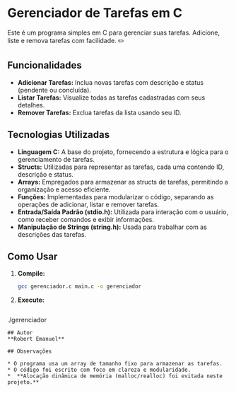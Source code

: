 # Gerenciador de Tarefas em C

Este é um programa simples em C para gerenciar suas tarefas. Adicione, liste e remova tarefas com facilidade. ✏️

## Funcionalidades

* **Adicionar Tarefas:** Inclua novas tarefas com descrição e status (pendente ou concluída).
* **Listar Tarefas:** Visualize todas as tarefas cadastradas com seus detalhes.
* **Remover Tarefas:** Exclua tarefas da lista usando seu ID.

## Tecnologias Utilizadas

* **Linguagem C:** A base do projeto, fornecendo a estrutura e lógica para o gerenciamento de tarefas.
* **Structs:** Utilizadas para representar as tarefas, cada uma contendo ID, descrição e status.
* **Arrays:** Empregados para armazenar as structs de tarefas, permitindo a organização e acesso eficiente.
* **Funções:** Implementadas para modularizar o código, separando as operações de adicionar, listar e remover tarefas.
* **Entrada/Saída Padrão (stdio.h):**  Utilizada para interação com o usuário, como receber comandos e exibir informações.
* **Manipulação de Strings (string.h):**  Usada para trabalhar com as descrições das tarefas.

## Como Usar

1. **Compile:**
   ```bash
   gcc gerenciador.c main.c -o gerenciador
   ```

2. **Execute:**
   ```bash
 ./gerenciador
   ```
## Autor
**Robert Emanuel**

## Observações

* O programa usa um array de tamanho fixo para armazenar as tarefas.
* O código foi escrito com foco em clareza e modularidade.
*  **Alocação dinâmica de memória (malloc/realloc) foi evitada neste projeto.** 

